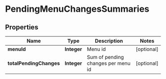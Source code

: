 
# PendingMenuChangesSummaries

## Properties
Name | Type | Description | Notes
------------ | ------------- | ------------- | -------------
**menuId** | **Integer** | Menu id |  [optional]
**totalPendingChanges** | **Integer** | Sum of pending changes per menu id |  [optional]




